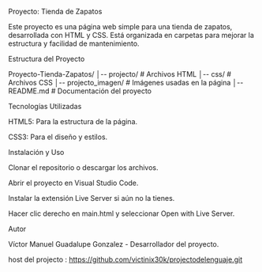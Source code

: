 Proyecto: Tienda de Zapatos

Este proyecto es una página web simple para una tienda de zapatos, desarrollada con HTML y CSS. Está organizada en carpetas para mejorar la estructura y facilidad de mantenimiento.

Estructura del Proyecto

Proyecto-Tienda-Zapatos/
│-- projecto/          # Archivos HTML
│-- css/               # Archivos CSS
│-- projecto_imagen/   # Imágenes usadas en la página
│-- README.md          # Documentación del proyecto

Tecnologías Utilizadas

HTML5: Para la estructura de la página.

CSS3: Para el diseño y estilos.

Instalación y Uso

Clonar el repositorio o descargar los archivos.

Abrir el proyecto en Visual Studio Code.

Instalar la extensión Live Server si aún no la tienes.

Hacer clic derecho en main.html y seleccionar Open with Live Server.

Autor

Víctor Manuel Guadalupe Gonzalez - Desarrollador del proyecto.

host del projecto : https://github.com/victinix30k/projectodelenguaje.git
